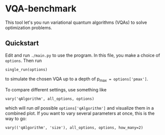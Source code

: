 # VQA-benchmark

This tool let's you run variational quantum algorithms (VQAs) to solve optimization problems.

## Quickstart

Edit and run `./main.py` to use the program. In this file, you make a choice of `options`. Then run

	single_run(options)

to simulate the chosen VQA up to a depth of p<sub>max</sub>` = options['pmax']`.

To compare different settings, use something like

	vary('qAlgorithm', all_options, options)

which will run _all_ possible `options['qAlgorithm']` and visualize them in a combined plot.
If you want to vary several parameters at once, this is the way to go:

	vary(('qAlgorithm', 'size'), all_options, options, how_many=2)

